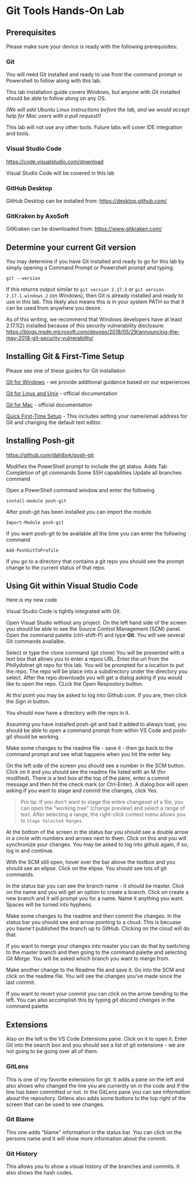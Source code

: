 # Git Tools Hands-On Lab

## Prerequisites
Please make sure your device is ready with the following prerequisites:

### Git
You will need Git installed and ready to use from the command prompt or Powershell to follow along with this lab.

This lab installation guide covers Windows, but anyone with Git installed should be able to follow along on any OS.

*(We will add Ubuntu Linux instructions before the lab, and we would accept help for Mac users with a pull request!)*

This lab will not use any other tools.  Future labs will cover IDE integration and tools.

### Visual Studio Code
https://code.visualstudio.com/download

Visual Studio Code will be covered in this lab

### GitHub Desktop
GitHub Desktop can be installed from: https://desktop.github.com/

### GitKraken by AxoSoft
GitKraken can be downloaded from: https://www.gitkraken.com/

## Determine your current Git version
You may determine if you have Git installed and ready to go for this lab by simply opening a Command Prompt or Powershell prompt and typing:

    git --version

If this returns output similar to `git version 2.17.1` or `git version 2.17.1.windows.2` (on Windows), then Git is already installed and ready to use in this lab.  This likely also means this is in your system PATH so that it can be used from anywhere you desire.

As of this writing, we recommend that Windows developers have at least 2.17.1(2) installed because of this security vulnerability disclosure: https://blogs.msdn.microsoft.com/devops/2018/05/29/announcing-the-may-2018-git-security-vulnerability/

## Installing Git & First-Time Setup
Please see one of these guides for Git installation

[Git for Windows](../../docs/install_git/windows_git_installation) - we provide additional guidance based on our experiences

[Git for Linux and Unix](https://git-scm.com/download/linux) - official documentation

[Git for Mac](https://git-scm.com/download/mac) - official documentation

[Quick First-Time Setup](../../docs/install_git/first_time_configuration.md) - This includes setting your name/email address for Git and changing the default text editor.

## Installing Posh-git

https://github.com/dahlbyk/posh-git

Modifies the PowerShell prompt to include the git status.
Adds Tab Completion of git commands
Some SSH capabilities
Update all branches command

Open a PowerShell command window and enter the following

`install-module posh-git`

After posh-git has been installed you can import the module.

`Import-Module posh-git`

If you want posh-git to be available all the time you can enter the following command

`Add-PoshGitToProfile`

If you go to a directory that contains a git repo you should see the prompt change to the current status of that repo.

## Using Git within Visual Studio Code

Here is my new code

Visual Studio Code is tightly integrated with Git.

Open Visual Studio without any project. On the left hand side of the screen you should be able to see the Source Control Management (SCM) panel.
Open the command palette (ctrl-shift-P) and type **Git**. You will see several Git commands availalbe.

Select or type the clone command (git clone)
You will be presented with a text box that allows you to enter a repos URL.
Enter the url from the Phillydotnet git repo for this lab.
You will be prompted for a location to put the repo. The repo will be place into a subdirectory under the directory you select.
After the repo downloads you will get a dialog asking if you would like to open the repo. CLick the Open Respostory button.

At thsi point you may be asked to log into Github.com. If you are, then click the _Sign in_ button.

You should now have a directory with the repo in it.

Assuming you have installed posh-git and had it added to always load, you should be able to open a command prompt from within VS Code and posh-git should be working.

Make some changes to the readme file - save it - then go back to the command prompt and see what happens when you hit the enter key.

On the left side of the screen you should see a number in the SCM button. Click on it and you should see the readme file listed with an M (for modified).
There is a text box at the top of the pane, enter a commit message and then hit the check mark (or Ctrl-Enter).
A dialog box will open asking if you want to stage and commit the changes, click Yes.

> Pro tip: If you don't want to stage the entire changeset of a file, you can open the "working tree" (change preview) and select a range of text.  After selecting a range, the right-click context menu allows you to `Stage Selected Ranges`

At the bottom of the screen in the status bar you should see a double arrow in a circle with numbers and arrows next to them. Click on this and you will synchronize your changes.
You may be asked to log into github again, if so, log in and continue.

With the SCM still open, hover over the bar above the textbox and you should see an elipse. Click on the elipse. You should see lots of git commands.

In the status bar you can see the branch name - it should be master.
Click on the name and you will get an option to create a branch.
Click on create a new branch and it will prompt you for a name. Name it anything you want. Spaces will be turned into hyphens.

Make some changes to the readme and then commit the changes.
In the status bar you should see and arrow pointing to a cloud. This is becuase you havne't published the branch up to GitHub. Clicking on the cloud will do that.

If you want to merge your changes into master you can do that by switching to the master branch and then going to the command palette and selecting _Git Merge_. You will be asked which
branch you want to merge from.

Make another change to the Readme file and save it.
Go into the SCM and click on the readme file. You will see the changes you've made since the last commit.

If you want to revert your commit you can click on the arrow bending to the left. You can also accomplish this by typing _git discard changes_ in the command palette.

## Extensions

Also on the left is the VS Code Extensions pane. Click on it to open it.
Enter Git into the search box and you should see a list of git extensions - we are not going to be going over all of them.

### GitLens

This is one of my favorite extensions for git. It adds a pane on the left and also shows who changed the line you are currently on in the code and if the line has been committed or not.
In the GitLens pane you can see information about the repository. Gitlens also adds some buttons to the top right of the screen that can be used to see changes.

### Git Blame

This one adds "blame" information in the status bar. You can click on the persons name and it will show more information about the commit.

### Git History

This allows you to show a visual history of the branches and commits. It also shows the hash codes.